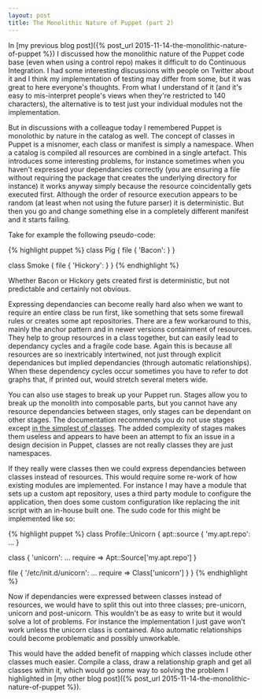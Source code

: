 ```yaml
---
layout: post
title: The Monolithic Nature of Puppet (part 2)
---
```


In [my previous blog post]({% post_url 2015-11-14-the-monolithic-nature-of-puppet %}) I discussed how the monolithic nature of the Puppet code base (even when using a control repo) makes it difficult to do Continuous Integration. I had some interesting discussions with people on Twitter about it and I think my implementation of testing may differ from some, but it was great to here everyone's thoughts. From what I understand of it (and it's easy to mis-interpret people's views when they're restricted to 140 characters), the alternative is to test just your individual modules not the implementation.

But in discussions with a colleague today I remembered Puppet is monolothic by nature in the catalog as well. The concept of classes in Puppet is a misnomer, each class or manifest is simply a namespace. When a catalog is compiled all resources are combined in a single artefact. This introduces some interesting problems, for instance sometimes when you haven't expressed your dependancies correctly (you are ensuring a file without requiring the package that creates the underlying directory for instance) it works anyway simply because the resource coincidentally gets executed first. Although the order of resource execution appears to be random (at least when not using the future parser) it is deterministic. But then you go and change something else in a completely different manifest and it starts failing.

Take for example the following pseudo-code:

{% highlight puppet %}
class Pig {
  file { 'Bacon':
  }
}

class Smoke {
  file { 'Hickory':
  }
}
{% endhighlight %}

Whether Bacon or Hickory gets created first is deterministic, but not predictable and certainly not obvious.

Expressing dependancies can become really hard also when we want to require an entire class be run first, like something that sets some firewall rules or creates some apt repositories. There are a few workaround to this, mainly the anchor pattern and in newer versions containment of resources. They help to group resources in a class together, but can easily lead to dependancy cycles and a fragile code base. Again this is because all resources are so inextricably intertwined, not just through explicit dependanices but implied dependancies (through automatic relationships). When these dependency cycles occur sometimes you have to refer to dot graphs that, if printed out, would stretch several meters wide.

You can also use stages to break up your Puppet run. Stages allow you to break up the monolith into composable parts, but you cannot have any resource dependancies between stages, only stages can be dependant on other stages. The documentation recommends you do not use stages except [in the simplest of classes](https://docs.puppetlabs.com/puppet/latest/reference/lang_run_stages.html#limitations-and-known-issues). The added complexity of stages makes them useless and appears to have been an attempt to fix an issue in a design decision in Puppet, classes are not really classes they are just namespaces.

If they really were classes then we could express dependancies between classes instead of resources. This would require some re-work of how existing modules are implemented. For instance I may have a module that sets up a custom apt repository, uses a third party module to configure the application, then does some custom configuration like replacing the init script with an in-house built one. The sudo code for this might be implemented like so:

{% highlight puppet %}
class Profile::Unicorn {
  apt::source { 'my.apt.repo':
    ...
  }

  class { 'unicorn':
    ...
    require => Apt::Source['my.apt.repo']
  }

  file { '/etc/init.d/unicorn':
    ...
    require => Class['unicorn']
  }
}
{% endhighlight %}

Now if dependancies were expressed between classes instead of resources, we would have to split this out into three classes; pre-unicorn, unicorn and post-unicorn. This wouldn't be as easy to write but it would solve a lot of problems. For instance the implementation I just gave won't work unless the unicorn class is contained. Also automatic relationships could become problematic and possibly unworkable.

This would have the added benefit of mapping which classes include other classes much easier. Compile a class, draw a relationship graph and get all classes within it, which would go some way to solving the problem I highlighted in [my other blog post]({% post_url 2015-11-14-the-monolithic-nature-of-puppet %}).
